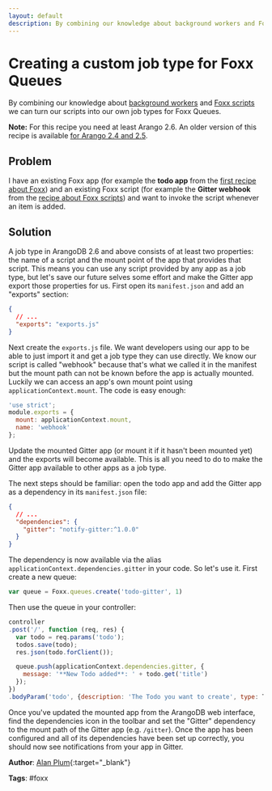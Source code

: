 ```yaml
---
layout: default
description: By combining our knowledge about background workers and Foxx scripts we can turn our scripts into our own job types for Foxx Queues
---
```

# Creating a custom job type for Foxx Queues

By combining our knowledge about [background workers](foxxqueues.html) and [Foxx scripts](foxxscripts.html) we can turn our scripts into our own job types for Foxx Queues.

**Note:** For this recipe you need at least Arango 2.6. An older version of this recipe is available [for Arango 2.4 and 2.5](foxxcustomqueuejobslegacy.html).

## Problem

I have an existing Foxx app (for example the **todo app** from the [first recipe about Foxx](foxxfirststeps.html)) and an existing Foxx script (for example the **Gitter webhook** from the [recipe about Foxx scripts](foxxscripts.html)) and want to invoke the script whenever an item is added.

## Solution

A job type in ArangoDB 2.6 and above consists of at least two properties: the name of a script and the mount point of the app that provides that script. This means you can use any script provided by any app as a job type, but let's save our future selves some effort and make the Gitter app export those properties for us. First open its `manifest.json` and add an "exports" section:

```json
{
  // ...
  "exports": "exports.js"
}
```

Next create the `exports.js` file. We want developers using our app to be able to just import it and get a job type they can use directly. We know our script is called "webhook" because that's what we called it in the manifest but the mount path can not be known before the app is actually mounted. Luckily we can access an app's own mount point using `applicationContext.mount`. The code is easy enough:

```js
'use strict';
module.exports = {
  mount: applicationContext.mount,
  name: 'webhook'
};
```

Update the mounted Gitter app (or mount it if it hasn't been mounted yet) and the exports will become available. This is all you need to do to make the Gitter app available to other apps as a job type.

The next steps should be familiar: open the todo app and add the Gitter app as a dependency in its `manifest.json` file:

```json
{
  // ...
  "dependencies": {
    "gitter": "notify-gitter:^1.0.0"
  }
}
```

The dependency is now available via the alias `applicationContext.dependencies.gitter` in your code. So let's use it. First create a new queue:

```js
var queue = Foxx.queues.create('todo-gitter', 1)
```

Then use the queue in your controller:

```js
controller
.post('/', function (req, res) {
  var todo = req.params('todo');
  todos.save(todo);
  res.json(todo.forClient());

  queue.push(applicationContext.dependencies.gitter, {
    message: '**New Todo added**: ' + todo.get('title')
  });
})
.bodyParam('todo', {description: 'The Todo you want to create', type: Todo});
```

Once you've updated the mounted app from the ArangoDB web interface, find the dependencies icon in the toolbar and set the "Gitter" dependency to the mount path of the Gitter app (e.g. `/gitter`). Once the app has been configured and all of its dependencies have been set up correctly, you should now see notifications from your app in Gitter.

**Author**: [Alan Plum](https://github.com/pluma){:target="_blank"}

**Tags**: #foxx
